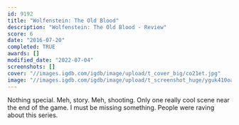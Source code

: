 ```yaml
---
id: 9192
title: "Wolfenstein: The Old Blood"
description: "Wolfenstein: The Old Blood - Review"
score: 6
date: "2016-07-20"
completed: TRUE
awards: []
modified_date: "2022-07-04"
screenshots: []
cover: "//images.igdb.com/igdb/image/upload/t_cover_big/co21et.jpg"
image: "//images.igdb.com/igdb/image/upload/t_screenshot_huge/yguk410oabj9bsfbutr7.jpg"
---
```

Nothing special. Meh, story. Meh, shooting. Only one really cool scene near the end of the game. I must be missing something. People were raving about this series.
